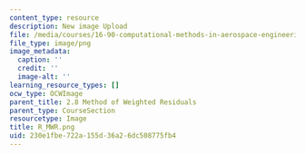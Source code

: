 ```yaml
---
content_type: resource
description: New image Upload
file: /media/courses/16-90-computational-methods-in-aerospace-engineering-spring-2014/230e1fbe722a155d36a26dc508775fb4_R_MWR.png
file_type: image/png
image_metadata:
  caption: ''
  credit: ''
  image-alt: ''
learning_resource_types: []
ocw_type: OCWImage
parent_title: 2.8 Method of Weighted Residuals
parent_type: CourseSection
resourcetype: Image
title: R_MWR.png
uid: 230e1fbe-722a-155d-36a2-6dc508775fb4
---
```

